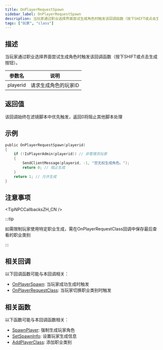 ```yaml
---
title: OnPlayerRequestSpawn
sidebar_label: OnPlayerRequestSpawn
description: 当玩家通过职业选择界面尝试生成角色时触发该回调函数（按下SHIFT或点击生成按钮）。
tags: ["玩家", "class"]
---
```


## 描述

当玩家通过职业选择界面尝试生成角色时触发该回调函数（按下SHIFT或点击生成按钮）。

| 参数名   | 说明                 |
| -------- | -------------------- |
| playerid | 请求生成角色的玩家ID |

## 返回值

该回调始终在滤镜脚本中优先触发，返回0将阻止其他脚本处理

## 示例

```c
public OnPlayerRequestSpawn(playerid)
{
    if (!IsPlayerAdmin(playerid)) // 非管理员玩家
    {
        SendClientMessage(playerid, -1, "您无权生成角色。");
        return 0; // 阻止生成
    }
    return 1; // 允许生成
}
```

## 注意事项

<TipNPCCallbacksZH_CN />

:::tip

如需限制玩家使用特定职业生成，需在OnPlayerRequestClass回调中保存最后查看的职业类别

:::

## 相关回调

以下回调函数可能与本回调相关：

- [OnPlayerSpawn](OnPlayerSpawn): 当玩家成功生成时触发
- [OnPlayerRequestClass](OnPlayerRequestClass): 当玩家切换职业类别时触发

## 相关函数

以下函数可能与本回调函数相关：

- [SpawnPlayer](../functions/SpawnPlayer): 强制生成玩家角色
- [SetSpawnInfo](../functions/SetSpawnInfo): 设置玩家生成信息
- [AddPlayerClass](../functions/AddPlayerClass): 添加职业类别

